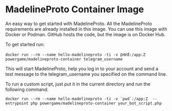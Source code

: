 # MadelineProto Container Image

An easy way to get started with MadelineProto.
All the MadelineProto requirements are already installed in this image. You can use this image with Docker or Podman. GitHub hosts the code, but the image is on Docker Hub.   

To get started run:   

`docker run --rm --name hello-madelineproto -ti -v `pwd`:/app:Z  powergame/madelineproto-container telegram_username`  

This will start MadelineProto, help you log in to your account and send a test message to the telegram_username you specified on the command line.  


To run a custom script, just put it in the current directory and run the following command:   



```
docker run --rm --name hello-madelineproto -ti -v `pwd`:/app:Z  --entrypoint php powergame/madelineproto-container your_bot_script.php  
```